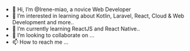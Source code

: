 - 👋 Hi, I’m @Irene-miao, a novice Web Developer
- 👀 I’m interested in learning about Kotlin, Laravel, React, Cloud & Web Development and more..
- 🌱 I’m currently learning ReactJS and React Native..
- 💞️ I’m looking to collaborate on ...
- 📫 How to reach me ...

<!---
Irene-miao/Irene-miao is a ✨ special ✨ repository because its `README.md` (this file) appears on your GitHub profile.
You can click the Preview link to take a look at your changes.
--->
